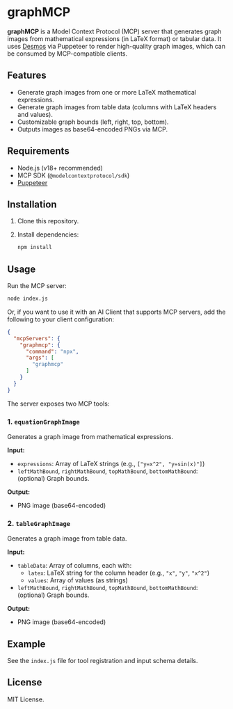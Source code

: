 # graphMCP

**graphMCP** is a Model Context Protocol (MCP) server that generates graph images from mathematical expressions (in LaTeX format) or tabular data. It uses [Desmos](https://www.desmos.com/) via Puppeteer to render high-quality graph images, which can be consumed by MCP-compatible clients.

## Features

- Generate graph images from one or more LaTeX mathematical expressions.
- Generate graph images from table data (columns with LaTeX headers and values).
- Customizable graph bounds (left, right, top, bottom).
- Outputs images as base64-encoded PNGs via MCP.

## Requirements

- Node.js (v18+ recommended)
- MCP SDK (`@modelcontextprotocol/sdk`)
- [Puppeteer](https://pptr.dev/)

## Installation

1. Clone this repository.
2. Install dependencies:

   ```bash
   npm install
   ```

## Usage

Run the MCP server:

```bash
node index.js
```

Or, if you want to use it with an AI Client that supports MCP servers, add the following to your client configuration:

```json
{
  "mcpServers": {
    "graphmcp": {
      "command": "npx",
      "args": [
        "graphmcp"
      ]
    }
  }
}
```

The server exposes two MCP tools:

### 1. `equationGraphImage`

Generates a graph image from mathematical expressions.

**Input:**
- `expressions`: Array of LaTeX strings (e.g., `["y=x^2", "y=sin(x)"]`)
- `leftMathBound`, `rightMathBound`, `topMathBound`, `bottomMathBound`: (optional) Graph bounds.

**Output:**
- PNG image (base64-encoded)

### 2. `tableGraphImage`

Generates a graph image from table data.

**Input:**
- `tableData`: Array of columns, each with:
  - `latex`: LaTeX string for the column header (e.g., `"x"`, `"y"`, `"x^2"`)
  - `values`: Array of values (as strings)
- `leftMathBound`, `rightMathBound`, `topMathBound`, `bottomMathBound`: (optional) Graph bounds.

**Output:**
- PNG image (base64-encoded)

## Example

See the `index.js` file for tool registration and input schema details.

## License

MIT License.
